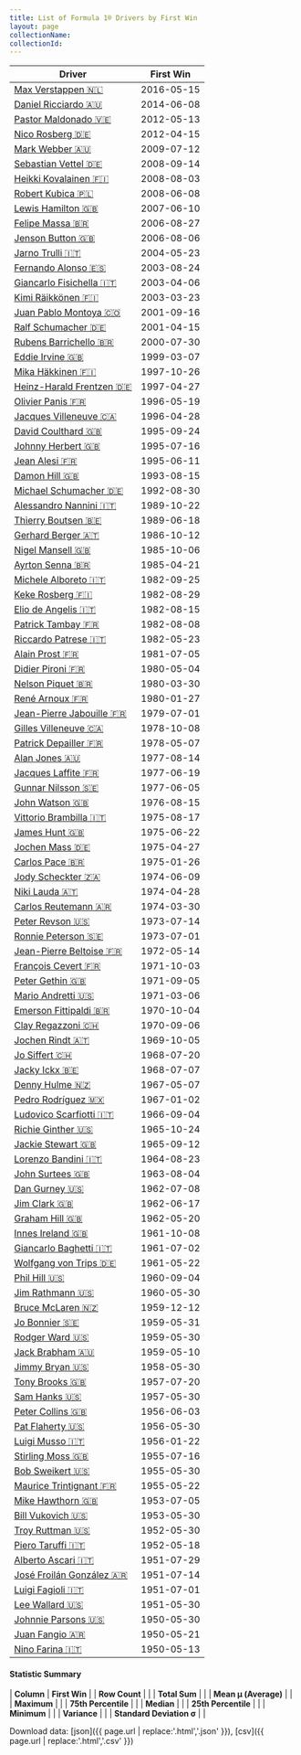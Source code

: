 ```yaml
---
title: List of Formula 1® Drivers by First Win
layout: page
collectionName: 
collectionId: 
---
```




| Driver | First Win |
|--|--|
| [Max Verstappen 🇳🇱](/f1/drivers/max_verstappen) | 2016-05-15 |
| [Daniel Ricciardo 🇦🇺](/f1/drivers/ricciardo) | 2014-06-08 |
| [Pastor Maldonado 🇻🇪](/f1/drivers/maldonado) | 2012-05-13 |
| [Nico Rosberg 🇩🇪](/f1/drivers/rosberg) | 2012-04-15 |
| [Mark Webber 🇦🇺](/f1/drivers/webber) | 2009-07-12 |
| [Sebastian Vettel 🇩🇪](/f1/drivers/vettel) | 2008-09-14 |
| [Heikki Kovalainen 🇫🇮](/f1/drivers/kovalainen) | 2008-08-03 |
| [Robert Kubica 🇵🇱](/f1/drivers/kubica) | 2008-06-08 |
| [Lewis Hamilton 🇬🇧](/f1/drivers/hamilton) | 2007-06-10 |
| [Felipe Massa 🇧🇷](/f1/drivers/massa) | 2006-08-27 |
| [Jenson Button 🇬🇧](/f1/drivers/button) | 2006-08-06 |
| [Jarno Trulli 🇮🇹](/f1/drivers/trulli) | 2004-05-23 |
| [Fernando Alonso 🇪🇸](/f1/drivers/alonso) | 2003-08-24 |
| [Giancarlo Fisichella 🇮🇹](/f1/drivers/fisichella) | 2003-04-06 |
| [Kimi Räikkönen 🇫🇮](/f1/drivers/raikkonen) | 2003-03-23 |
| [Juan Pablo Montoya 🇨🇴](/f1/drivers/montoya) | 2001-09-16 |
| [Ralf Schumacher 🇩🇪](/f1/drivers/ralf_schumacher) | 2001-04-15 |
| [Rubens Barrichello 🇧🇷](/f1/drivers/barrichello) | 2000-07-30 |
| [Eddie Irvine 🇬🇧](/f1/drivers/irvine) | 1999-03-07 |
| [Mika Häkkinen 🇫🇮](/f1/drivers/hakkinen) | 1997-10-26 |
| [Heinz-Harald Frentzen 🇩🇪](/f1/drivers/frentzen) | 1997-04-27 |
| [Olivier Panis 🇫🇷](/f1/drivers/panis) | 1996-05-19 |
| [Jacques Villeneuve 🇨🇦](/f1/drivers/villeneuve) | 1996-04-28 |
| [David Coulthard 🇬🇧](/f1/drivers/coulthard) | 1995-09-24 |
| [Johnny Herbert 🇬🇧](/f1/drivers/herbert) | 1995-07-16 |
| [Jean Alesi 🇫🇷](/f1/drivers/alesi) | 1995-06-11 |
| [Damon Hill 🇬🇧](/f1/drivers/damon_hill) | 1993-08-15 |
| [Michael Schumacher 🇩🇪](/f1/drivers/michael_schumacher) | 1992-08-30 |
| [Alessandro Nannini 🇮🇹](/f1/drivers/nannini) | 1989-10-22 |
| [Thierry Boutsen 🇧🇪](/f1/drivers/boutsen) | 1989-06-18 |
| [Gerhard Berger 🇦🇹](/f1/drivers/berger) | 1986-10-12 |
| [Nigel Mansell 🇬🇧](/f1/drivers/mansell) | 1985-10-06 |
| [Ayrton Senna 🇧🇷](/f1/drivers/senna) | 1985-04-21 |
| [Michele Alboreto 🇮🇹](/f1/drivers/alboreto) | 1982-09-25 |
| [Keke Rosberg 🇫🇮](/f1/drivers/keke_rosberg) | 1982-08-29 |
| [Elio de Angelis 🇮🇹](/f1/drivers/angelis) | 1982-08-15 |
| [Patrick Tambay 🇫🇷](/f1/drivers/tambay) | 1982-08-08 |
| [Riccardo Patrese 🇮🇹](/f1/drivers/patrese) | 1982-05-23 |
| [Alain Prost 🇫🇷](/f1/drivers/prost) | 1981-07-05 |
| [Didier Pironi 🇫🇷](/f1/drivers/pironi) | 1980-05-04 |
| [Nelson Piquet 🇧🇷](/f1/drivers/piquet) | 1980-03-30 |
| [René Arnoux 🇫🇷](/f1/drivers/arnoux) | 1980-01-27 |
| [Jean-Pierre Jabouille 🇫🇷](/f1/drivers/jabouille) | 1979-07-01 |
| [Gilles Villeneuve 🇨🇦](/f1/drivers/gilles_villeneuve) | 1978-10-08 |
| [Patrick Depailler 🇫🇷](/f1/drivers/depailler) | 1978-05-07 |
| [Alan Jones 🇦🇺](/f1/drivers/jones) | 1977-08-14 |
| [Jacques Laffite 🇫🇷](/f1/drivers/laffite) | 1977-06-19 |
| [Gunnar Nilsson 🇸🇪](/f1/drivers/nilsson) | 1977-06-05 |
| [John Watson 🇬🇧](/f1/drivers/watson) | 1976-08-15 |
| [Vittorio Brambilla 🇮🇹](/f1/drivers/brambilla) | 1975-08-17 |
| [James Hunt 🇬🇧](/f1/drivers/hunt) | 1975-06-22 |
| [Jochen Mass 🇩🇪](/f1/drivers/mass) | 1975-04-27 |
| [Carlos Pace 🇧🇷](/f1/drivers/pace) | 1975-01-26 |
| [Jody Scheckter 🇿🇦](/f1/drivers/scheckter) | 1974-06-09 |
| [Niki Lauda 🇦🇹](/f1/drivers/lauda) | 1974-04-28 |
| [Carlos Reutemann 🇦🇷](/f1/drivers/reutemann) | 1974-03-30 |
| [Peter Revson 🇺🇸](/f1/drivers/revson) | 1973-07-14 |
| [Ronnie Peterson 🇸🇪](/f1/drivers/peterson) | 1973-07-01 |
| [Jean-Pierre Beltoise 🇫🇷](/f1/drivers/beltoise) | 1972-05-14 |
| [François Cevert 🇫🇷](/f1/drivers/cevert) | 1971-10-03 |
| [Peter Gethin 🇬🇧](/f1/drivers/gethin) | 1971-09-05 |
| [Mario Andretti 🇺🇸](/f1/drivers/mario_andretti) | 1971-03-06 |
| [Emerson Fittipaldi 🇧🇷](/f1/drivers/emerson_fittipaldi) | 1970-10-04 |
| [Clay Regazzoni 🇨🇭](/f1/drivers/regazzoni) | 1970-09-06 |
| [Jochen Rindt 🇦🇹](/f1/drivers/rindt) | 1969-10-05 |
| [Jo Siffert 🇨🇭](/f1/drivers/siffert) | 1968-07-20 |
| [Jacky Ickx 🇧🇪](/f1/drivers/ickx) | 1968-07-07 |
| [Denny Hulme 🇳🇿](/f1/drivers/hulme) | 1967-05-07 |
| [Pedro Rodríguez 🇲🇽](/f1/drivers/rodriguez) | 1967-01-02 |
| [Ludovico Scarfiotti 🇮🇹](/f1/drivers/scarfiotti) | 1966-09-04 |
| [Richie Ginther 🇺🇸](/f1/drivers/ginther) | 1965-10-24 |
| [Jackie Stewart 🇬🇧](/f1/drivers/stewart) | 1965-09-12 |
| [Lorenzo Bandini 🇮🇹](/f1/drivers/bandini) | 1964-08-23 |
| [John Surtees 🇬🇧](/f1/drivers/surtees) | 1963-08-04 |
| [Dan Gurney 🇺🇸](/f1/drivers/gurney) | 1962-07-08 |
| [Jim Clark 🇬🇧](/f1/drivers/clark) | 1962-06-17 |
| [Graham Hill 🇬🇧](/f1/drivers/hill) | 1962-05-20 |
| [Innes Ireland 🇬🇧](/f1/drivers/ireland) | 1961-10-08 |
| [Giancarlo Baghetti 🇮🇹](/f1/drivers/baghetti) | 1961-07-02 |
| [Wolfgang von Trips 🇩🇪](/f1/drivers/trips) | 1961-05-22 |
| [Phil Hill 🇺🇸](/f1/drivers/phil_hill) | 1960-09-04 |
| [Jim Rathmann 🇺🇸](/f1/drivers/rathmann) | 1960-05-30 |
| [Bruce McLaren 🇳🇿](/f1/drivers/mclaren) | 1959-12-12 |
| [Jo Bonnier 🇸🇪](/f1/drivers/bonnier) | 1959-05-31 |
| [Rodger Ward 🇺🇸](/f1/drivers/ward) | 1959-05-30 |
| [Jack Brabham 🇦🇺](/f1/drivers/jack_brabham) | 1959-05-10 |
| [Jimmy Bryan 🇺🇸](/f1/drivers/bryan) | 1958-05-30 |
| [Tony Brooks 🇬🇧](/f1/drivers/brooks) | 1957-07-20 |
| [Sam Hanks 🇺🇸](/f1/drivers/hanks) | 1957-05-30 |
| [Peter Collins 🇬🇧](/f1/drivers/collins) | 1956-06-03 |
| [Pat Flaherty 🇺🇸](/f1/drivers/flaherty) | 1956-05-30 |
| [Luigi Musso 🇮🇹](/f1/drivers/musso) | 1956-01-22 |
| [Stirling Moss 🇬🇧](/f1/drivers/moss) | 1955-07-16 |
| [Bob Sweikert 🇺🇸](/f1/drivers/sweikert) | 1955-05-30 |
| [Maurice Trintignant 🇫🇷](/f1/drivers/trintignant) | 1955-05-22 |
| [Mike Hawthorn 🇬🇧](/f1/drivers/hawthorn) | 1953-07-05 |
| [Bill Vukovich 🇺🇸](/f1/drivers/vukovich) | 1953-05-30 |
| [Troy Ruttman 🇺🇸](/f1/drivers/ruttman) | 1952-05-30 |
| [Piero Taruffi 🇮🇹](/f1/drivers/taruffi) | 1952-05-18 |
| [Alberto Ascari 🇮🇹](/f1/drivers/ascari) | 1951-07-29 |
| [José Froilán González 🇦🇷](/f1/drivers/gonzalez) | 1951-07-14 |
| [Luigi Fagioli 🇮🇹](/f1/drivers/fagioli) | 1951-07-01 |
| [Lee Wallard 🇺🇸](/f1/drivers/wallard) | 1951-05-30 |
| [Johnnie Parsons 🇺🇸](/f1/drivers/parsons) | 1950-05-30 |
| [Juan Fangio 🇦🇷](/f1/drivers/fangio) | 1950-05-21 |
| [Nino Farina 🇮🇹](/f1/drivers/farina) | 1950-05-13 |

#### Statistic Summary

| **Column** | **First Win** |
| **Row Count** |  |
| **Total Sum** |  |
| **Mean μ (Average)** |  |
| **Maximum** |  |
| **75th Percentile** |  |
| **Median** |  |
| **25th Percentile** |  |
| **Minimum** |  |
| **Variance** |  |
| **Standard Deviation σ** |  |

Download data: [json]({{ page.url | replace:'.html','.json' }}), [csv]({{ page.url | replace:'.html','.csv' }})
